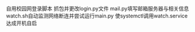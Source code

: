 自用校园网登录脚本
抓包并更改login.py文件
mail.py填写邮箱服务器与相关信息
watch.sh自动监测网络断连并尝试运行main.py
使systemctl调用watch.service达成开机自启